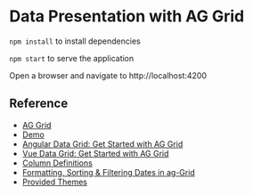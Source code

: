 # Data Presentation with AG Grid

`npm install` to install dependencies

`npm start` to serve the application

Open a browser and navigate to http://localhost:4200

## Reference

- [AG Grid](https://www.ag-grid.com)
- [Demo](https://www.ag-grid.com/example.php?theme=ag-theme-material)
- [Angular Data Grid: Get Started with AG Grid](https://www.ag-grid.com/angular-data-grid/getting-started/)
- [Vue Data Grid: Get Started with AG Grid](https://www.ag-grid.com/vue-data-grid/getting-started/)
- [Column Definitions](https://www.ag-grid.com/angular-data-grid/column-definitions/)
- [Formatting, Sorting & Filtering Dates in ag-Grid](https://blog.ag-grid.com/valueformatters-part-2/)
- [Provided Themes](https://www.ag-grid.com/javascript-grid-themes-provided/)
